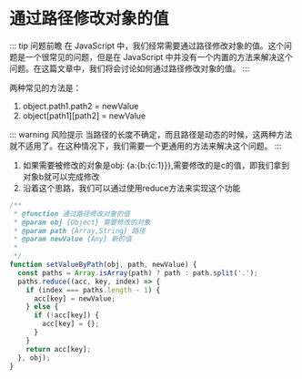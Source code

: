 # 通过路径修改对象的值

::: tip 问题前瞻
在 JavaScript 中，我们经常需要通过路径修改对象的值。这个问题是一个很常见的问题，但是在 JavaScript 中并没有一个内置的方法来解决这个问题。在这篇文章中，我们将会讨论如何通过路径修改对象的值。
:::

两种常见的方法是：
1. object.path1.path2 = newValue
2. object[path1][path2] = newValue 

::: warning 风险提示
当路径的长度不确定，而且路径是动态的时候，这两种方法就不适用了。在这种情况下，我们需要一个更通用的方法来解决这个问题。
:::

1. 如果需要被修改的对象是obj: {a:{b:{c:1}}},需要修改的是c的值，即我们拿到对象b就可以完成修改 
2. 沿着这个思路，我们可以通过使用reduce方法来实现这个功能

```javascript
/**
 * @function 通过路径修改对象的值
 * @param obj {Object} 需要修改的对象
 * @param path {Array,String} 路径
 * @param newValue {Any} 新的值
 *
 */
function setValueByPath(obj, path, newValue) {
  const paths = Array.isArray(path) ? path : path.split('.');
  paths.reduce((acc, key, index) => {
    if (index === paths.length - 1) {
      acc[key] = newValue;
    } else {
      if (!acc[key]) {
        acc[key] = {};
      }
    }
    return acc[key];
  }, obj);
}
```
